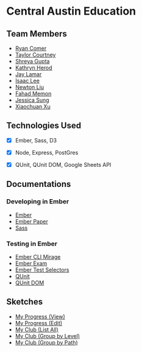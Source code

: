# Central Austin Education

## Team Members

- [Ryan Comer](https://www.linkedin.com/in/ryan-comer-a7579411b/)
- [Taylor Courtney](https://www.linkedin.com/in/taylor-courtney-3aa96165/)
- [Shreya Gupta](https://www.linkedin.com/in/shreyagupta995/)
- [Kathryn Herod](https://www.linkedin.com/in/kathrynherod/)
- [Jay Lamar](https://www.linkedin.com/in/jaandre-lamar-574b7b26/)
- [Isaac Lee](https://www.linkedin.com/in/ijlee2)
- [Newton Liu](https://www.linkedin.com/in/newtonliu/)
- [Fahad Memon](https://www.linkedin.com/in/fahad-memon-917bb863/)
- [Jessica Sung](https://www.linkedin.com/in/jessicasung/)
- [Xiaochuan Xu](https://www.linkedin.com/in/xiaochuan-xu-45b91a40/)


## Technologies Used

- [x] Ember, Sass, D3
- [x] Node, Express, PostGres
- [x] QUnit, QUnit DOM, Google Sheets API


## Documentations

### Developing in Ember
- [Ember](https://guides.emberjs.com/release/)
- [Ember Paper](http://miguelcobain.github.io/ember-paper/)
- [Sass](https://sass-lang.com/documentation/file.SASS_REFERENCE.html)

### Testing in Ember
- [Ember CLI Mirage](https://www.ember-cli-mirage.com/)
- [Ember Exam](https://github.com/ember-cli/ember-exam/blob/master/README.md)
- [Ember Test Selectors](https://github.com/simplabs/ember-test-selectors/blob/master/README.md)
- [QUnit](https://api.qunitjs.com/)
- [QUnit DOM](https://github.com/simplabs/qunit-dom/blob/master/API.md)


## Sketches

- [My Progress (View)](https://github.com/ijlee2/central-austin-education/blob/master/readme/A1.png?raw=true)
- [My Progress (Edit)](https://github.com/ijlee2/central-austin-education/blob/master/readme/B1.png?raw=true)
- [My Club (List All)](https://github.com/ijlee2/central-austin-education/blob/master/readme/C1.png?raw=true)
- [My Club (Group by Level)](https://github.com/ijlee2/central-austin-education/blob/master/readme/C2.png?raw=true)
- [My Club (Group by Path)](https://github.com/ijlee2/central-austin-education/blob/master/readme/C3.png?raw=true)

